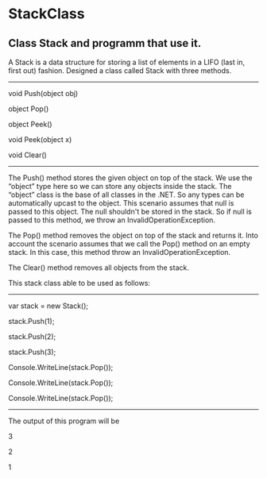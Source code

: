 # StackClass
Class Stack and programm that use it.
-----------------------------------
A Stack is a data structure for storing a list of elements in a LIFO 
(last in, first out) fashion. Designed a class called Stack with three methods. 


------------------------------
void Push(object obj)

object Pop()

object Peek()

void Peek(object x)

void Clear()

-------------------------------
The Push() method stores the given object on top of the stack. We use the “object” type here so we can store any objects inside the stack. The “object” class is the base of all classes in the .NET. So any types can be automatically upcast to the object. This scenario assumes that null is passed to this object. The null shouldn't be stored in the stack. So if null is passed to this method, we throw an InvalidOperationException. 

The Pop() method removes the object on top of  the stack and returns it. Into account the scenario assumes that we call the Pop() method on an empty stack. In this case, this method throw an InvalidOperationException. 

The Clear() method removes all objects from the stack.
 
This stack class able to be used as follows:

---------------------------

var stack = new Stack();

stack.Push(1);

stack.Push(2);

stack.Push(3);


Console.WriteLine(stack.Pop());

Console.WriteLine(stack.Pop());

Console.WriteLine(stack.Pop());

-------------------------------

The output of this program will be  

3

2

1



